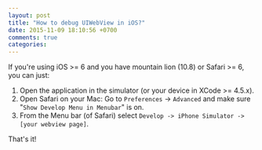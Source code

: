 ```yaml
---
layout: post
title: "How to debug UIWebView in iOS?"
date: 2015-11-09 18:10:56 +0700
comments: true
categories: 
---
```

If you're using iOS >= 6 and you have mountain lion (10.8) or Safari >= 6, you can just:

1. Open the application in the simulator (or your device in XCode >= 4.5.x).
2. Open Safari on your Mac: Go to `Preferences` -> `Advanced` and make sure "`Show Develop Menu in Menubar`" is on.
3. From the Menu bar (of Safari) select `Develop -> iPhone Simulator -> [your webview page]`.

That's it!